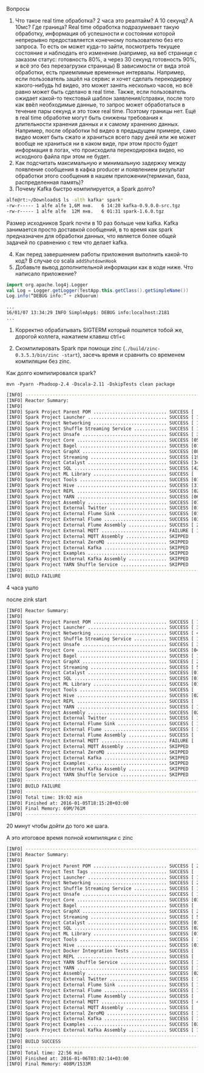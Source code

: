 Вопросы

1. Что такое real time обработка? 2 часа это реалтайм? А 10 секунд? А 10мс? Где граница?
Real time обработка подразумевает такую обработку, информация об успешности и состоянии которой непрерывно предоставляется конечному пользователю без его запроса. То есть он может куда-то зайти, посмотреть текущее состояние и наблюдать его изменение.(например, на веб странице с заказом статус: готовность 80%, а через 30 секунд готовность 90%, и всё это без перезагрузки страницы)
В зависимости от вида этой обработки, есть приемлимые временные интервалы. Например, если пользователь зашёл на сервис и хочет сделать перекодирвку какого-нибудь hd видео, это может занять несколько часов, но всё равно может быть сделано в real time.
Также, если пользователь ожидает какой-то текстовый шаблон заявления/справки, после того как ввёл необходимые данные, то запрос может обработаться в течение пары секунд и это тоже real time. Поэтому границы нет.
Ещё в real time обработке могут быть снижены требования к длительности хранения данных и к самому хранению данных. Например, после обработки hd видео в предыдущем примере, само видео может быть сжато и храниться всего пару дней или же может вообще не храниться ни в каком виде, при этом просто будет информация в логах, что происходила перекодировка видео, но исходного файла при этом не будет.
2. Как подсчитать максимальную и минимальную задержку между появление сообщения в кафка producer и появлением результат обработки этого сообщения в нашем приложении(терминал, база, распределенная память)?
3. Почему Kafka быстро компилируется, а Spark долго?
```sh
alfe@rt:~/Downloads$ ls -alth kafka* spark*
-rw-r----- 1 alfe alfe 1,6M янв.   6 14:20 kafka-0.9.0.0-src.tgz
-rw-r----- 1 alfe alfe  12M янв.   6 01:31 spark-1.6.0.tgz
```
Размер исходников Spark почти в 10 раз больше чем kafka.
Kafka занимается просто доставкой сообщений, в то время как spark предназначен для обработки данных, что является более общей задачей по сравнению с тем что делает kafka.

4. Как перед завершением работы приложения выполнить какой-то код?
В случае со scala `addShutdownHook`
5. Добавьте вывод дополнительной информации как в коде ниже. Что написало приложение?
``` scala
import org.apache.log4j.Logger
val Log = Logger.getLogger(TestApp.this.getClass().getSimpleName())
Log.info(“DEBUG info:” + zkQuorum)
```

```sh
...
16/01/07 13:34:29 INFO SimpleApp$: DEBUG info:localhost:2181
...
```


1. Корректно обрабатывать SIGTERM который пошлется тобой же, дорогой коллега, нажатием клавиш ctrl+c


2. Скомпилировать Spark при помощи zinc (`./build/zinc-0.3.5.3/bin/zinc -start`), засечь время и сравнить со временем компиляции без zinc.

Как долго компилировался spark?

`mvn -Pyarn -Phadoop-2.4 -Dscala-2.11 -DskipTests clean package`

```sh
[INFO] ------------------------------------------------------------------------
[INFO] Reactor Summary:
[INFO] 
[INFO] Spark Project Parent POM ........................... SUCCESS [  6.618 s]
[INFO] Spark Project Launcher ............................. SUCCESS [ 17.626 s]
[INFO] Spark Project Networking ........................... SUCCESS [ 18.188 s]
[INFO] Spark Project Shuffle Streaming Service ............ SUCCESS [ 10.205 s]
[INFO] Spark Project Unsafe ............................... SUCCESS [ 31.433 s]
[INFO] Spark Project Core ................................. SUCCESS [05:47 min]
[INFO] Spark Project Bagel ................................ SUCCESS [01:51 min]
[INFO] Spark Project GraphX ............................... SUCCESS [08:55 min]
[INFO] Spark Project Streaming ............................ SUCCESS [19:47 min]
[INFO] Spark Project Catalyst ............................. SUCCESS [34:54 min]
[INFO] Spark Project SQL .................................. SUCCESS [42:29 min]
[INFO] Spark Project ML Library ........................... SUCCESS [  01:08 h]
[INFO] Spark Project Tools ................................ SUCCESS [01:31 min]
[INFO] Spark Project Hive ................................. SUCCESS [31:38 min]
[INFO] Spark Project REPL ................................. SUCCESS [02:07 min]
[INFO] Spark Project YARN ................................. SUCCESS [06:42 min]
[INFO] Spark Project Assembly ............................. SUCCESS [07:03 min]
[INFO] Spark Project External Twitter ..................... SUCCESS [01:26 min]
[INFO] Spark Project External Flume Sink .................. SUCCESS [01:31 min]
[INFO] Spark Project External Flume ....................... SUCCESS [03:21 min]
[INFO] Spark Project External Flume Assembly .............. SUCCESS [ 26.836 s]
[INFO] Spark Project External MQTT ........................ FAILURE [ 16.490 s]
[INFO] Spark Project External MQTT Assembly ............... SKIPPED
[INFO] Spark Project External ZeroMQ ...................... SKIPPED
[INFO] Spark Project External Kafka ....................... SKIPPED
[INFO] Spark Project Examples ............................. SKIPPED
[INFO] Spark Project External Kafka Assembly .............. SKIPPED
[INFO] Spark Project YARN Shuffle Service ................. SKIPPED
[INFO] ------------------------------------------------------------------------
[INFO] BUILD FAILURE
```

4 часа ушло


после zink start
``` sh
[INFO] Reactor Summary:
[INFO] 
[INFO] Spark Project Parent POM ........................... SUCCESS [ 16.514 s]
[INFO] Spark Project Launcher ............................. SUCCESS [ 33.591 s]
[INFO] Spark Project Networking ........................... SUCCESS [ 40.967 s]
[INFO] Spark Project Shuffle Streaming Service ............ SUCCESS [ 13.633 s]
[INFO] Spark Project Unsafe ............................... SUCCESS [ 35.521 s]
[INFO] Spark Project Core ................................. SUCCESS [04:48 min]
[INFO] Spark Project Bagel ................................ SUCCESS [ 11.149 s]
[INFO] Spark Project GraphX ............................... SUCCESS [ 25.140 s]
[INFO] Spark Project Streaming ............................ SUCCESS [ 54.893 s]
[INFO] Spark Project Catalyst ............................. SUCCESS [01:13 min]
[INFO] Spark Project SQL .................................. SUCCESS [01:33 min]
[INFO] Spark Project ML Library ........................... SUCCESS [01:45 min]
[INFO] Spark Project Tools ................................ SUCCESS [  4.596 s]
[INFO] Spark Project Hive ................................. SUCCESS [02:06 min]
[INFO] Spark Project REPL ................................. SUCCESS [  8.673 s]
[INFO] Spark Project YARN ................................. SUCCESS [ 15.660 s]
[INFO] Spark Project Assembly ............................. SUCCESS [02:19 min]
[INFO] Spark Project External Twitter ..................... SUCCESS [ 15.445 s]
[INFO] Spark Project External Flume Sink .................. SUCCESS [ 11.188 s]
[INFO] Spark Project External Flume ....................... SUCCESS [ 17.299 s]
[INFO] Spark Project External Flume Assembly .............. SUCCESS [  5.609 s]
[INFO] Spark Project External MQTT ........................ FAILURE [  0.652 s]
[INFO] Spark Project External MQTT Assembly ............... SKIPPED
[INFO] Spark Project External ZeroMQ ...................... SKIPPED
[INFO] Spark Project External Kafka ....................... SKIPPED
[INFO] Spark Project Examples ............................. SKIPPED
[INFO] Spark Project External Kafka Assembly .............. SKIPPED
[INFO] Spark Project YARN Shuffle Service ................. SKIPPED
[INFO] ------------------------------------------------------------------------
[INFO] BUILD FAILURE
[INFO] ------------------------------------------------------------------------
[INFO] Total time: 19:02 min
[INFO] Finished at: 2016-01-05T18:15:28+03:00
[INFO] Final Memory: 69M/761M
[INFO] ------------------------------------------------------------------------
```


20 минут чтобы дойти до того же шага.





А это итоговое время полной компиляции с zinc

```sh
[INFO] ------------------------------------------------------------------------
[INFO] Reactor Summary:
[INFO] 
[INFO] Spark Project Parent POM ........................... SUCCESS [ 25.316 s]
[INFO] Spark Project Test Tags ............................ SUCCESS [  6.353 s]
[INFO] Spark Project Launcher ............................. SUCCESS [ 17.092 s]
[INFO] Spark Project Networking ........................... SUCCESS [ 20.136 s]
[INFO] Spark Project Shuffle Streaming Service ............ SUCCESS [ 11.476 s]
[INFO] Spark Project Unsafe ............................... SUCCESS [ 11.647 s]
[INFO] Spark Project Core ................................. SUCCESS [03:06 min]
[INFO] Spark Project Bagel ................................ SUCCESS [  9.876 s]
[INFO] Spark Project GraphX ............................... SUCCESS [ 20.941 s]
[INFO] Spark Project Streaming ............................ SUCCESS [ 56.049 s]
[INFO] Spark Project Catalyst ............................. SUCCESS [01:34 min]
[INFO] Spark Project SQL .................................. SUCCESS [02:08 min]
[INFO] Spark Project ML Library ........................... SUCCESS [01:54 min]
[INFO] Spark Project Tools ................................ SUCCESS [ 15.521 s]
[INFO] Spark Project Hive ................................. SUCCESS [01:56 min]
[INFO] Spark Project Docker Integration Tests ............. SUCCESS [  4.785 s]
[INFO] Spark Project REPL ................................. SUCCESS [  7.665 s]
[INFO] Spark Project YARN Shuffle Service ................. SUCCESS [ 15.448 s]
[INFO] Spark Project YARN ................................. SUCCESS [ 17.823 s]
[INFO] Spark Project Assembly ............................. SUCCESS [02:16 min]
[INFO] Spark Project External Twitter ..................... SUCCESS [ 12.221 s]
[INFO] Spark Project External Flume Sink .................. SUCCESS [ 10.482 s]
[INFO] Spark Project External Flume ....................... SUCCESS [ 15.036 s]
[INFO] Spark Project External Flume Assembly .............. SUCCESS [  4.737 s]
[INFO] Spark Project External MQTT ........................ SUCCESS [ 49.188 s]
[INFO] Spark Project External MQTT Assembly ............... SUCCESS [  9.463 s]
[INFO] Spark Project External ZeroMQ ...................... SUCCESS [ 15.333 s]
[INFO] Spark Project External Kafka ....................... SUCCESS [ 18.556 s]
[INFO] Spark Project Examples ............................. SUCCESS [03:29 min]
[INFO] Spark Project External Kafka Assembly .............. SUCCESS [ 11.563 s]
[INFO] ------------------------------------------------------------------------
[INFO] BUILD SUCCESS
[INFO] ------------------------------------------------------------------------
[INFO] Total time: 22:56 min
[INFO] Finished at: 2016-01-06T03:02:14+03:00
[INFO] Final Memory: 408M/1533M
```